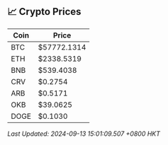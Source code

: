 ## 📈 Crypto Prices

| Coin | Price |
| ---- | ----- |
| BTC | $57772.1314 |
| ETH | $2338.5319 |
| BNB | $539.4038 |
| CRV | $0.2754 |
| ARB | $0.5171 |
| OKB | $39.0625 |
| DOGE | $0.1030 |

_Last Updated: 2024-09-13 15:01:09.507 +0800 HKT_